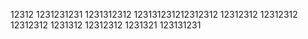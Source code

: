 12312
1231231231
1231312312
123131231212312312
12312312
12312312
12312312
1231312
12312312
1231321
123131231
